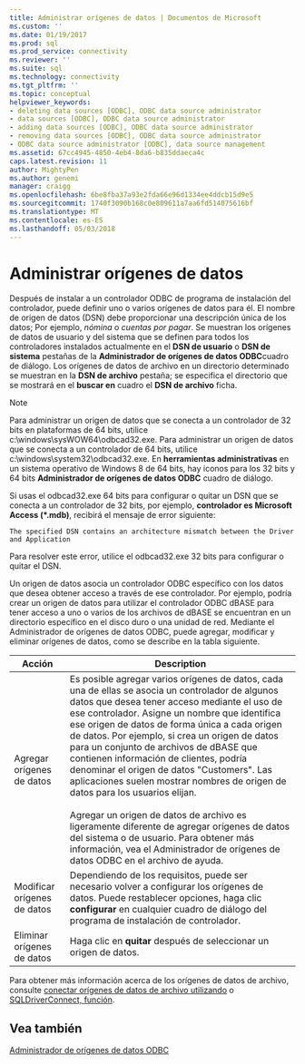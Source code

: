 ```yaml
---
title: Administrar orígenes de datos | Documentos de Microsoft
ms.custom: ''
ms.date: 01/19/2017
ms.prod: sql
ms.prod_service: connectivity
ms.reviewer: ''
ms.suite: sql
ms.technology: connectivity
ms.tgt_pltfrm: ''
ms.topic: conceptual
helpviewer_keywords:
- deleting data sources [ODBC], ODBC data source administrator
- data sources [ODBC], ODBC data source administrator
- adding data sources [ODBC], ODBC data source administrator
- removing data sources [ODBC], ODBC data source administrator
- ODBC data source administrator [ODBC], data source management
ms.assetid: 67cc4945-4850-4eb4-8da6-b835ddaeca4c
caps.latest.revision: 11
author: MightyPen
ms.author: genemi
manager: craigg
ms.openlocfilehash: 6be8fba37a93e2fda66e96d1334ee4ddcb15d9e5
ms.sourcegitcommit: 1740f3090b168c0e809611a7aa6fd514075616bf
ms.translationtype: MT
ms.contentlocale: es-ES
ms.lasthandoff: 05/03/2018
---
```

# <a name="managing-data-sources"></a>Administrar orígenes de datos
Después de instalar a un controlador ODBC de programa de instalación del controlador, puede definir uno o varios orígenes de datos para él. El nombre de origen de datos (DSN) debe proporcionar una descripción única de los datos; Por ejemplo, *nómina* o *cuentas por pagar*. Se muestran los orígenes de datos de usuario y del sistema que se definen para todos los controladores instalados actualmente en el **DSN de usuario** o **DSN de sistema** pestañas de la **Administrador de orígenes de datos ODBC**cuadro de diálogo. Los orígenes de datos de archivo en un directorio determinado se muestran en la **DSN de archivo** pestaña; se especifica el directorio que se mostrará en el **buscar en** cuadro el **DSN de archivo** ficha.  
  
> [!NOTE]  
>  Para administrar un origen de datos que se conecta a un controlador de 32 bits en plataformas de 64 bits, utilice c:\windows\sysWOW64\odbcad32.exe. Para administrar un origen de datos que se conecta a un controlador de 64 bits, utilice c:\windows\system32\odbcad32.exe. En **herramientas administrativas** en un sistema operativo de Windows 8 de 64 bits, hay iconos para los 32 bits y 64 bits **Administrador de orígenes de datos ODBC** cuadro de diálogo.  
  
 Si usas el odbcad32.exe 64 bits para configurar o quitar un DSN que se conecta a un controlador de 32 bits, por ejemplo, **controlador es Microsoft Access (\*.mdb)**, recibirá el mensaje de error siguiente:  
  
```  
The specified DSN contains an architecture mismatch between the Driver and Application  
```  
  
 Para resolver este error, utilice el odbcad32.exe 32 bits para configurar o quitar el DSN.  
  
 Un origen de datos asocia un controlador ODBC específico con los datos que desea obtener acceso a través de ese controlador. Por ejemplo, podría crear un origen de datos para utilizar el controlador ODBC dBASE para tener acceso a uno o varios de los archivos de dBASE se encuentran en un directorio específico en el disco duro o una unidad de red. Mediante el Administrador de orígenes de datos ODBC, puede agregar, modificar y eliminar orígenes de datos, como se describe en la tabla siguiente.  
  
|Acción|Description|  
|------------|-----------------|  
|Agregar orígenes de datos|Es posible agregar varios orígenes de datos, cada una de ellas se asocia un controlador de algunos datos que desea tener acceso mediante el uso de ese controlador. Asigne un nombre que identifica ese origen de datos de forma única a cada origen de datos. Por ejemplo, si crea un origen de datos para un conjunto de archivos de dBASE que contienen información de clientes, podría denominar el origen de datos "Customers". Las aplicaciones suelen mostrar nombres de origen de datos para los usuarios elijan.<br /><br /> Agregar un origen de datos de archivo es ligeramente diferente de agregar orígenes de datos del sistema o de usuario. Para obtener más información, vea el Administrador de orígenes de datos ODBC en el archivo de ayuda.|  
|Modificar orígenes de datos|Dependiendo de los requisitos, puede ser necesario volver a configurar los orígenes de datos. Puede restablecer opciones, haga clic **configurar** en cualquier cuadro de diálogo del programa de instalación de controlador.|  
|Eliminar orígenes de datos|Haga clic en **quitar** después de seleccionar un origen de datos.|  
  
 Para obtener más información acerca de los orígenes de datos de archivo, consulte [conectar orígenes de datos de archivo utilizando](../../odbc/reference/develop-app/connecting-using-file-data-sources.md) o [SQLDriverConnect, función](../../odbc/reference/syntax/sqldriverconnect-function.md).  
  
## <a name="see-also"></a>Vea también  
 [Administrador de orígenes de datos ODBC](../../odbc/admin/odbc-data-source-administrator.md)
